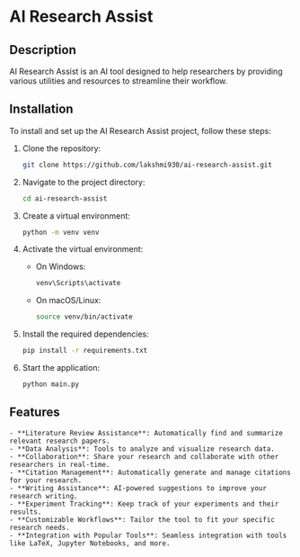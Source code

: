 # AI Research Assist

## Description

AI Research Assist is an AI tool designed to help researchers by providing various utilities and resources to streamline their workflow.

## Installation

To install and set up the AI Research Assist project, follow these steps:

1. Clone the repository:
    ```bash
    git clone https://github.com/lakshmi930/ai-research-assist.git
    ```
2. Navigate to the project directory:
    ```bash
    cd ai-research-assist
    ```
3. Create a virtual environment:
    ```bash
    python -m venv venv
    ```
4. Activate the virtual environment:

    - On Windows:
        ```bash
        venv\Scripts\activate
        ```
    - On macOS/Linux:
        ```bash
        source venv/bin/activate
        ```
5. Install the required dependencies:
    ```bash
    pip install -r requirements.txt
    ```
6. Start the application:
    ```bash
    python main.py
    ```

## Features

    - **Literature Review Assistance**: Automatically find and summarize relevant research papers.
    - **Data Analysis**: Tools to analyze and visualize research data.
    - **Collaboration**: Share your research and collaborate with other researchers in real-time.
    - **Citation Management**: Automatically generate and manage citations for your research.
    - **Writing Assistance**: AI-powered suggestions to improve your research writing.
    - **Experiment Tracking**: Keep track of your experiments and their results.
    - **Customizable Workflows**: Tailor the tool to fit your specific research needs.
    - **Integration with Popular Tools**: Seamless integration with tools like LaTeX, Jupyter Notebooks, and more.


